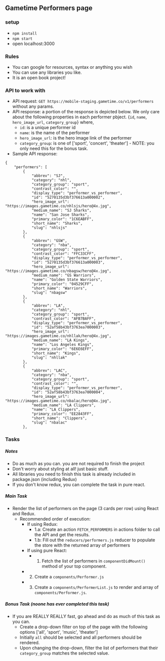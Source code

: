 ## Gametime Performers page

### setup
- `npm install`
- `npm start`
- open localhost:3000

### Rules
- You can google for resources, syntax or anything you wish
- You can use any libraries you like.
- It is an open book project!

### API to work with
- API request: `GET https://mobile-staging.gametime.co/v1/performers` without any params.
- API response: a portion of the response is depicted below. We only care about the following properties in each
  performer pbject. {`id`, `name`, `hero_image_url`, `category_group`}
  where,
  - `id`: is a unique performer id
  - `name`: is the name of the performer
  - `hero_image_url`: is the hero image link of the performer
  - `category_group`: is one of ['sport', 'concert', 'theater'] - NOTE: you only need this for the bonus task.
- Sample API response: 
```
{
    "performers": [
        {
            "abbrev": "SJ",
            "category": "nhl",
            "category_group": "sport",
            "contrast_color": "",
            "display_type": "performer_vs_performer",
            "id": "5270135d3bf376613a000002",
            "hero_image_url": "https://images.gametime.co/nhlsjs/hero@4x.jpg",
            "medium_name": "SJ Sharks",
            "name": "San Jose Sharks",
            "primary_color": "1C6EABFF",
            "short_name": "Sharks",
            "slug": "nhlsjs"
        },
        {
            "abbrev": "GSW",
            "category": "nba",
            "category_group": "sport",
            "contrast_color": "FFC33CFF",
            "display_type": "performer_vs_performer",
            "id": "5270135d3bf376613a000003",
            "hero_image_url": "https://images.gametime.co/nbagsw/hero@4x.jpg",
            "medium_name": "GS Warriors",
            "name": "Golden State Warriors",
            "primary_color": "04529CFF",
            "short_name": "Warriors",
            "slug": "nbagsw"
        },
        {
            "abbrev": "LA",
            "category": "nhl",
            "category_group": "sport",
            "contrast_color": "AFB7BAFF",
            "display_type": "performer_vs_performer",
            "id": "52af58b43bf3763ea7000003",
            "hero_image_url": "https://images.gametime.co/nhllak/hero@4x.jpg",
            "medium_name": "LA Kings",
            "name": "Los Angeles Kings",
            "primary_color": "6E6E6EFF",
            "short_name": "Kings",
            "slug": "nhllak"
        },
        {
            "abbrev": "LAC",
            "category": "nba",
            "category_group": "sport",
            "contrast_color": "",
            "display_type": "performer_vs_performer",
            "id": "52af58b43bf3763ea7000004",
            "hero_image_url": "https://images.gametime.co/nbalac/hero@4x.jpg",
            "medium_name": "LA Clippers",
            "name": "LA Clippers",
            "primary_color": "EE2843FF",
            "short_name": "Clippers",
            "slug": "nbalac"
        },
```
### Tasks

##### Notes
- Do as much as you can. you are not required to finish the project
- Don't worry about styling at all! just basic stuff.
- All libraries you need to finish this task is already included in package.json (including Redux)
- If you don't know redux, you can complete the task in pure react.

##### Main Task
- Render the list of performers on the page (3 cards per row) using React and Redux.
  - Recommended order of execution:
    - If using Redux:
      - 1.a: Create an action `FETCH_PERFORMERS` in actions folder to call the API and get the results.
      - 1.b: Fill out the `reducers/performers.js` reducer to populate the store with the returned array of performers
    - If using pure React:
      - 1. Fetch the list of performers in `componentDidMount()` method of your top component.
    - 2. Create a `components/Performer.js`
    - 3. Create a `components/PerformerList.js` to render and array of `components/Performer.js`.

##### Bonus Task (noone has ever completed this task)
- If you are REALLY REALLY fast, go ahead and do as much of this task as you can.
  - Create a drop-down filter on top of the page with the following options ['all', 'sport', 'music', 'theater']
  - Initially `all` should be selected and all performers should be rendered.
  - Upon changing the drop-down, filter the list of performers that their `category_group` matches the selected value.